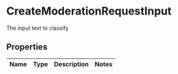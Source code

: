 

# CreateModerationRequestInput

The input text to classify

## Properties

| Name | Type | Description | Notes |
|------------ | ------------- | ------------- | -------------|




